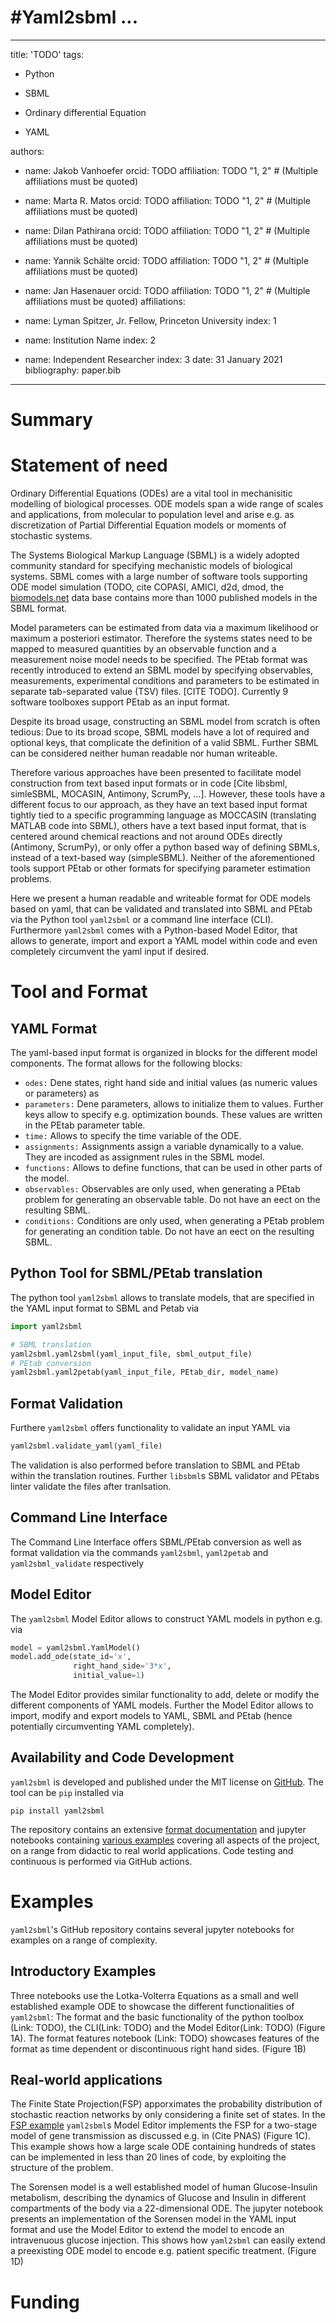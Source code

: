 # #Yaml2sbml ...

---
title: 'TODO'
tags:

  - Python

  - SBML

  - Ordinary differential Equation

  - YAML

  authors:

  - name: Jakob Vanhoefer
    orcid: TODO
    affiliation: TODO "1, 2" # (Multiple affiliations must be quoted)
    
  - name: Marta R. Matos
    orcid: TODO
    affiliation: TODO "1, 2" # (Multiple affiliations must be quoted)
    
  - name: Dilan Pathirana
    orcid: TODO
    affiliation: TODO "1, 2" # (Multiple affiliations must be quoted)
    
  - name: Yannik Schälte
    orcid: TODO
    affiliation: TODO "1, 2" # (Multiple affiliations must be quoted)
    
  - name: Jan Hasenauer
    orcid: TODO
    affiliation: TODO "1, 2" # (Multiple affiliations must be quoted)
affiliations:
    
 - name: Lyman Spitzer, Jr. Fellow, Princeton University
   index: 1
   
 - name: Institution Name
   index: 2
   
 - name: Independent Researcher
   index: 3
date: 31 January 2021
bibliography: paper.bib
---

# Summary



# Statement of need


Ordinary Differential Equations (ODEs) are a vital tool in mechanisitic modelling of biological processes. ODE models span a wide range of scales and applications, from molecular to population level and arise e.g. as discretization of Partial Differential Equation models or moments of stochastic systems.

The Systems Biological Markup Language (SBML) is a widely adopted community standard for specifying mechanistic models of biological systems. SBML comes with a large number of software tools supporting ODE model simulation (TODO, cite COPASI, AMICI, d2d, dmod, the [biomodels.net](biomodels.net) data base contains more than 1000 published models in the SBML format.

Model parameters can be estimated from data via a maximum likelihood or maximum a posteriori estimator. Therefore the systems states need to be mapped to measured quantities by an observable function and a measurement noise model needs to be specified. The PEtab format was recently introduced to extend an SBML model by specifying observables, measurements, experimental conditions and parameters to be estimated in separate tab-separated value (TSV) files. [CITE TODO]. Currently 9 software toolboxes support PEtab as an input format.

Despite its broad usage, constructing an SBML model from scratch is often tedious: Due to its broad scope, SBML models have a lot of required and optional keys, that complicate the definition of a valid SBML. Further SBML can be considered neither human readable nor human writeable.

Therefore various approaches have been presented to facilitate model construction from text based input formats or in code [Cite libsbml, simleSBML, MOCASIN, Antimony, ScrumPy, ...]. However, these tools have a different focus to our approach, as they have an text based input format tightly tied to a specific programming language as MOCCASIN (translating MATLAB code into SBML), others have a text based input format, that is centered around chemical reactions and not around ODEs directly (Antimony, ScrumPy), or only offer a python based way of defining SBMLs, instead of a text-based way (simpleSBML). Neither of the aforementioned tools support PEtab or other formats for specifying parameter estimation problems.

Here we present a human readable and writeable format for ODE models based on yaml, that can be validated and translated into SBML and PEtab via the Python tool `yaml2sbml` or a command line interface (CLI). Furthermore `yaml2sbml` comes with a Python-based Model Editor, that allows to generate, import and export a YAML model within code and even completely circumvent the yaml input if desired.


# Tool and Format

## YAML Format

The yaml-based input format is organized in blocks for the different model components. The format allows for the following blocks:

* `odes:` Dene states, right hand side and initial values (as numeric values or parameters) as
* `parameters:` Dene parameters, allows to initialize them to values. Further keys allow to specify e.g. optimization bounds. These values are written in the PEtab parameter table.
* `time:` Allows to specify the time variable of the ODE.
* `assignments:` Assignments assign a variable dynamically to a value. They are incoded as assignment rules in the SBML model.
* `functions:` Allows to define functions, that can be used in other parts of the model.
* `observables:` Observables are only used, when generating a PEtab problem for generating an observable table. Do not have an eect on the resulting SBML.
* `conditions:` Conditions are only used, when generating a PEtab problem for generating an condition table. Do not have an eect on the resulting SBML.

## Python Tool for SBML/PEtab translation 

The python tool `yaml2sbml` allows to translate models, that are specified in the YAML input format to SBML and Petab via

```python
import yaml2sbml

# SBML translation
yaml2sbml.yaml2sbml(yaml_input_file, sbml_output_file)
# PEtab conversion
yaml2sbml.yaml2petab(yaml_input_file, PEtab_dir, model_name)
```

## Format Validation

Furthere `yaml2sbml` offers functionality to validate an input YAML via

```python
yaml2sbml.validate_yaml(yaml_file)
```

The validation is also performed before translation to SBML and PEtab within the translation routines. Further `libsbml`s SBML validator and PEtabs linter validate the files after tranlsation.

## Command Line Interface

The Command Line Interface offers SBML/PEtab conversion as well as format validation via the commands `yaml2sbml`, `yaml2petab` and `yaml2sbml_validate` respectively 

## Model Editor

The `yaml2sbml` Model Editor allows to construct YAML models in python e.g. via

```python
model = yaml2sbml.YamlModel()
model.add_ode(state_id='x', 
              right_hand_side='3*x', 
              initial_value=1)
```

The Model Editor provides similar functionality to add, delete or modify the different components of YAML models. Further the Model Editor allows to import, modify and export models to YAML, SBML and PEtab (hence potentially circumventing YAML completely).

## Availability and Code Development

`yaml2sbml` is developed and published under the MIT license on [GitHub](https://github.com/yaml2sbml-dev/yaml2sbml). The tool can be `pip` installed via

```shell
pip install yaml2sbml
```

The repository contains an extensive [format documentation](https://github.com/yaml2sbml-dev/yaml2sbml/blob/master/doc/format_documentation.md) and jupyter notebooks containing [various examples](https://github.com/yaml2sbml-dev/yaml2sbml/tree/master/doc/examples) covering all aspects of the project, on a range from didactic to real world applications. Code testing and continuous is performed via GitHub actions.

# Examples

`yaml2sbml`'s GitHub repository contains several jupyter notebooks for examples on a range of complexity. 

## Introductory Examples

Three notebooks use the Lotka-Volterra Equations as a small and well established example ODE to showcase the different functionalities of `yaml2sbml`: The format and the basic functionality of the python toolbox (Link: TODO), the CLI(Link: TODO) and the Model Editor(Link: TODO) (Figure 1A). The format features notebook (Link: TODO) showcases features of the format as time dependent or discontinuous right hand sides. (Figure 1B)

## Real-world applications

The Finite State Projection(FSP) apporximates the probability distribution of stochastic reaction networks by only considering a finite set of states. In the [FSP example](Link_to_example:TODO) `yaml2sbml`s Model Editor implements the FSP for a two-stage model of gene transmission as discussed e.g. in (Cite PNAS) (Figure 1C). This example shows how a large scale ODE containing hundreds of states can be implemented in less than 20 lines of code, by exploiting the structure of the problem.

The Sorensen model is a well established model of human Glucose-Insulin metabolism, describing the dynamics of Glucose and Insulin in different compartments of the body via a 22-dimensional ODE. The jupyter notebook presents an implementation of the Sorensen model in the YAML input format and use the Model Editor to extend the model to encode an intravenuous glucose injection. This shows how `yaml2sbml` can easily extend a preexisting ODE model to encode e.g. patient specific treatment. (Figure 1D) 

# Funding

